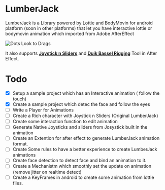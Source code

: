 # LumberJack
LumberJack is a Library powered by Lottie and BodyMovin for android platform (soon in other platforms) that let you have interactive lottie or bodymovin animation which imported from Adobe AfterEffect 

![Dots Look to Drags](https://github.com/amirghm/LumberJack/blob/master/dots-look-to-drags.gif)

It also supports [**Joystick n Sliders**](https://aescripts.com/joysticks-n-sliders/) and [**Duik Bassel Rigging**](https://rainboxlab.org/tools/duik/) Tool in After Effect. 



# Todo
- [x] Setup a sample project which has an Interactive animation ( follow the touch)
- [x] Create a sample project which detec the face and follow the eyes
- [ ] Write a Player for Animations
- [ ] Create a Rich character with Joystick n Sliders (Original LumberJack)
- [ ] Create some interaction function to edit animation
- [ ] Generate Native Joysticks and sliders from Josystick built in the animation
- [ ] Create an Extention for after effect to generate LumberJack animation format.
- [ ] Create Some rules to have a better experience to create LumberJack animations
- [ ] Create face detection to detect face and bind an animation to it.
- [ ] Create a Mechanistm which smoothly set the update on animation (remove jitter on realtime detect)
- [ ] Create a KeyFrames in android to create some animation from lottie files.
